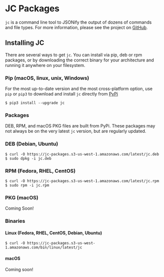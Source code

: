 # JC Packages
`jc` is a command line tool to JSONify the output of dozens of commands and file types. For more information, please see the project on [GitHub](https://github.com/kellyjonbrazil/jc).

## Installing JC
There are several ways to get `jc`. You can install via pip, deb or rpm packages, or by downloading the correct binary for your architecture and running it anywhere on your filesystem.

### Pip (macOS, linux, unix, Windows)
For the most up-to-date version and the most cross-platform option, use `pip` or `pip3` to download and install `jc` directly from [PyPi](https://pypi.org/project/jc/)
```
$ pip3 install --upgrade jc
```

### Packages
DEB, RPM, and macOS PKG files are built from PyPi. These packages may not always be on the very latest `jc` version, but are regularly updated.

### DEB (Debian, Ubuntu)
```
$ curl -O https://jc-packages.s3-us-west-1.amazonaws.com/latest/jc.deb
$ sudo dpkg -i jc.deb
```

### RPM (Fedora, RHEL, CentOS)
```
$ curl -O https://jc-packages.s3-us-west-1.amazonaws.com/latest/jc.rpm
$ sudo rpm -i jc.rpm
```

### PKG (macOS)
Coming Soon!

### Binaries
#### Linux (Fedora, RHEL, CentOS, Debian, Ubuntu)
```
$ curl -O https://jc-packages.s3-us-west-1.amazonaws.com/bin/linux/latest/jc
```
#### macOS
Coming soon!
